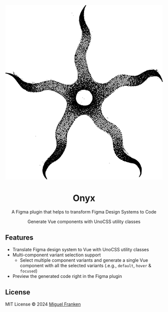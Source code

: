 <p align='center'>
<img src='./.readme/logo.svg' width='600'/>
</p>

<h1 align="center">Onyx</h1>
<p align="center">A Figma plugin that helps to transform Figma Design Systems to Code</p>
<p align="center">Generate Vue components with UnoCSS utility classes</p>

## Features

- Translate Figma design system to Vue with UnoCSS utility classes
- Multi-component variant selection support
  - Select multiple component variants and generate a single Vue component with all the selected variants (.e.g., `default`, `hover` & `focused`)
- Preview the generated code right in the Figma plugin

## License

MIT License © 2024 [Miguel Franken](https://github.com/miguelfranken)
